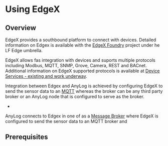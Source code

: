 # Using EdgeX

## Overview

EdgeX provides a southbound platform to connect with devices.
Detailed information on Edgex is available with the [EdgeX Foundry](https://www.edgexfoundry.org/ecosystem/members/) project under he LF Edge umbrella.  

EdgeX allows fas integration with devices and suports multiple protocols including Modbus, MQTT, SNMP, Grove, Camera, REST and BACnet.
Additional information on EdgeX supported protocols is available at [Device Services - existing and work underway](https://wiki.edgexfoundry.org/display/FA/Device+Services+-+existing+and+work+underway).  

Integration between Edgex and AnyLog is achieved by configuring EdgeX to send the sensor data to an [MQTT](https://en.wikipedia.org/wiki/MQTT) 
whereas the broker can be any third party broker or an AnyLog node that is configured to serve as the broker.


* 
AnyLog connects to Edgex in one of as a [Message Broker](https://en.wikipedia.org/wiki/Message_broker) where EdgeX is configured to send the sensor data to an MQTT broker and  



## Prerequisites

